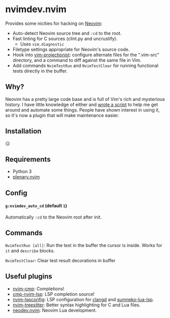 # nvimdev.nvim

Provides some nicities for hacking on [Neovim][]:

- Auto-detect Neovim source tree and `:cd` to the root.
- Fast linting for C sources (clint.py and uncrustify).
  - Uses `vim.diagnostic`
- Filetype settings appropriate for Neovim's source code.
- Hook into [vim-projectionist]: configure alternate files for the ".vim-src"
  directory, and a command to diff against the same file in Vim.
- Add commands `NvimTestRun` and `NvimTestClear` for running functional tests directly in the buffer.


## Why?

Neovim has a pretty large code base and is full of Vim's rich and mysterious
history.  I have little knowledge of either and [wrote a script][gist] to help
me get around and automate some things.  People have shown interest in using
it, so it's now a plugin that will make maintenance easier.

## Installation

😑

## Requirements

- Python 3
- [plenary.nvim][]

## Config

#### `g:nvimdev_auto_cd` (default `1`)

Automatically `:cd` to the Neovim root after init.

## Commands

`NvimTestRun [all]`: Run the test in the buffer the cursor is inside. Works for `it` and `describe` blocks.

`NvimTestClear`: Clear test result decorations in buffer

## Useful plugins

- [nvim-cmp][]: Completions!
- [cmp-nvim-lsp][]: LSP completion source!
- [nvim-lspconfig][]: LSP configuration for [clangd][] and [sumneko-lua-lsp][].
- [nvim-treesitter][]: Better syntax highlighting for C and Lua files.
- [neodev.nvim][]: Neovim Lua development.

[Neovim]: https://github.com/neovim/neovim
[nvim-treesitter]: https://github.com/nvim-treesitter/nvim-treesitter
[nvim-cmp]: https://github.com/hrsh7th/nvim-cmp
[cmp-nvim-lsp]: hrsh7th/cmp-nvim-lsp
[nvim-lspconfig]: https://github.com/neovim/nvim-lspconfig
[sumneko-lua-lsp]: https://github.com/sumneko/lua-language-server
[clangd]: https://clangd.llvm.org
[gist]: https://gist.github.com/tweekmonster/8f9cfb36a56d7d1bb6a73e0f9589d81f
[vim-projectionist]: https://github.com/tpope/vim-projectionist
[plenary.nvim]: https://github.com/nvim-lua/plenary.nvim
[neodev.nvim]: https://github.com/folke/neodev.nvim
